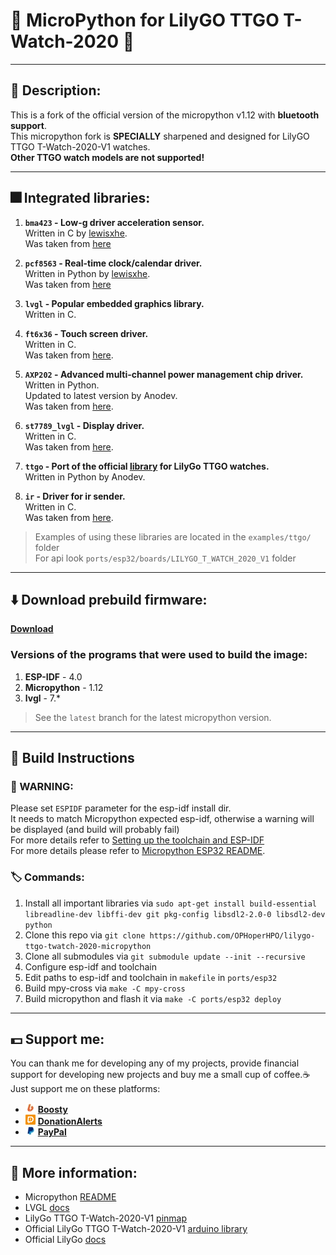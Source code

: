# :snake: MicroPython for LilyGO TTGO T-Watch-2020 :snake:
************************************************************************
## 📄 Description:
This is a fork of the official version of the micropython v1.12 with **bluetooth support**. \
This micropython fork is **SPECIALLY** sharpened and designed for LilyGO TTGO T-Watch-2020-V1 watches.  \
**Other TTGO watch models are not supported!**
************************************************************************
## 🎆 Integrated libraries:
1. **`bma423` - Low-g driver acceleration sensor.** \
   Written in C by [lewisxhe](https://github.com/lewisxhe). \
   Was taken from [here](https://github.com/lewisxhe/MicroPython_ESP32_psRAM_LoBo)

2. **`pcf8563` - Real-time clock/calendar driver.** \
   Written in Python by [lewisxhe](https://github.com/lewisxhe).  \
   Was taken from [here](https://github.com/lewisxhe/MicroPython_ESP32_psRAM_LoBo)

3. **`lvgl` - Popular embedded graphics library.** \
   Written in C.

4. **`ft6x36` - Touch screen driver.** \
   Written in C.  \
   Was taken from [here](https://github.com/lvgl/lv_port_esp32).

5. **`AXP202` - Advanced multi-channel power management chip driver.** \
   Written in Python.  \
   Updated to latest version by Anodev.  \
   Was taken from [here](https://github.com/lewisxhe/MicroPython_ESP32_psRAM_LoBo).

6. **`st7789_lvgl` - Display driver.** \
   Written in C. \
   Was taken from [here](https://github.com/lvgl/lv_port_esp32).
7. **`ttgo` - Port of the official [library](https://github.com/Xinyuan-LilyGO/TTGO_TWatch_Library) for LilyGo TTGO watches.** \
   Written in Python by Anodev.
8. **`ir` - Driver for ir sender.** \
   Written in C. \
   Was taken from [here](https://github.com/haxplore/ESP32_RMT_IRLib).
> Examples of using these libraries are located in the `examples/ttgo/` folder \
> For api look `ports/esp32/boards/LILYGO_T_WATCH_2020_V1` folder
************************************************************************
## :arrow_down: Download prebuild firmware:
**[Download](https://github.com/OPHoperHPO/lilygo-ttgo-twatch-2020-micropython/releases/download/1.2/firmware.bin)**
### Versions of the programs that were used to build the image:
1. **ESP-IDF** - 4.0
2. **Micropython** - 1.12
3. **lvgl** - 7.*
> See the `latest` branch for the latest micropython version.
************************************************************************
## 🔨 Build Instructions
### 🧷 WARNING:
Please set `ESPIDF` parameter for the esp-idf install dir. \
It needs to match Micropython expected esp-idf, otherwise a warning will be displayed (and build will probably fail) \
For more details refer to [Setting up the toolchain and ESP-IDF](https://github.com/littlevgl/lv_micropython/blob/master/ports/esp32/README.md#setting-up-the-toolchain-and-esp-idf) \
For more details please refer to [Micropython ESP32 README](https://github.com/micropython/micropython/blob/master/ports/esp32/README.md).
### 🏷 Commands:
1. Install all important libraries via `sudo apt-get install build-essential libreadline-dev libffi-dev git pkg-config libsdl2-2.0-0 libsdl2-dev python`
2. Clone this repo via `git clone https://github.com/OPHoperHPO/lilygo-ttgo-twatch-2020-micropython`
3. Clone all submodules via `git submodule update --init --recursive`
4. Configure esp-idf and toolchain
5. Edit paths to esp-idf and toolchain in `makefile` in `ports/esp32`
6. Build mpy-cross via `make -C mpy-cross`
7. Build micropython and flash it via `make -C ports/esp32 deploy`
************************************************************************
## 💵 Support me:
  You can thank me for developing any of my projects, provide financial support for developing new projects and buy me a small cup of coffee.☕ \
  Just support me on these platforms:
  * ![](https://github.com/OPHoperHPO/OPHoperHPO/raw/master/assets/imgs/boosty_logo.jpeg) [**Boosty**](https://boosty.to/anodev)
  * ![](https://github.com/OPHoperHPO/OPHoperHPO/raw/master/assets/imgs/donationalerts_logo.png) [**DonationAlerts**](https://www.donationalerts.com/r/anodev_development)
  * ![](https://github.com/OPHoperHPO/OPHoperHPO/raw/master/assets/imgs/paypal_logo.jpg) [**PayPal**](https://paypal.me/anodev)
************************************************************************
## 📄 More information:
* Micropython [README](https://github.com/micropython/micropython/blob/master/README.md)
* LVGL [docs](https://docs.lvgl.io/v7/en/html/get-started/micropython.html)
* LilyGo TTGO T-Watch-2020-V1 [pinmap](https://github.com/Xinyuan-LilyGO/TTGO_TWatch_Library/blob/master/docs/pinmap.md)
* Official LilyGo TTGO T-Watch-2020-V1 [arduino library](https://github.com/Xinyuan-LilyGO/TTGO_TWatch_Library)
* Official LilyGo [docs](https://t-watch-document-en.readthedocs.io/en/latest/introduction/product/2020.html)
